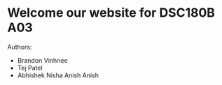 # Welcome our website for DSC180B A03
Authors:
* Brandon Vinhnee
* Tej Patel
* Abhishek Nisha Anish Anish

